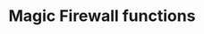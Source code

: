 ---
pcx_content_type: navigation
title: Magic Firewall functions
external_link: /ruleset-engine/rules-language/functions/#magic-firewall-functions
_build:
  publishResources: false
  render: never
---